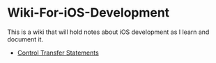 # Wiki-For-iOS-Development
This is a wiki that will hold notes about iOS development as I learn and document it. 

* [Control Transfer Statements](../../wiki/Control-Transfer-Statements)

